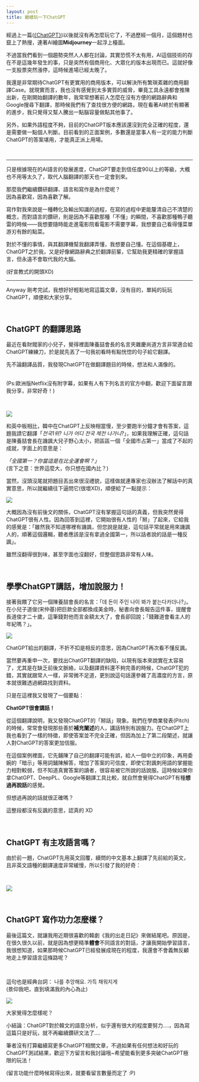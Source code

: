```yaml
---
layout: post
title: 繼續玩一下ChatGPT
---
```


經過上一篇([《ChatGPT》](https://chat.openai.com/auth/login))以後就沒有再怎麼玩它了，不過歷經一個月，這個題材也竄上了熱搜，連著AI繪圖**Midjourney**一起浮上檯面。

不過當我們看到一個趨勢突然人人都在討論，其實恐慌不太有用，AI這個技術的存在不是這幾年發生的事，只是突然有個商用化、大眾化的版本出現而已。這就好像一支股票突然漲停，這時候進場已經太晚了。

我還是非常期待ChatGPT有更實用的商用版本，可以解決所有繁瑣紊雜的商用翻譯Case。就現實而言，我也沒有感覺到太多實質的威脅，畢竟工具永遠都會推陳出新，在剛開始翻譯的數年，我常常想著前人怎麼在沒有方便的網路辭典和Google搜尋下翻譯，那時候我們有了查找很方便的網路，現在看著AI終於有顯著的進步，我只覺得又幫人騰出一點腦容量做點其他事了。

另外，如果外語程度不夠，目前的ChatGPT版本應該還沒到完全正確的程度，還是需要做一點個人判斷。目前看到的正面案例，多數還是當事人有一定的能力判斷ChatGPT的答案堪用，才能真正派上用場。

<br/>

---

只是根據現在的AI語言的發展進度，ChatGPT要走到信任度90以上的等級，大概也不用等太久了，取代人腦翻譯的那天也一定會到來。


那麼我們繼續鑽研翻譯、語言和寫作是為什麼呢？<br/>
因為喜歡寫，因為喜歡了解。


寫作對我來說是一種轉化及輸出知識的過程，在寫的過程中更能釐清自己不清楚的概念，而對語言的鑽研，則是因為不喜歡那種「不懂」的瞬間，不喜歡那種鴨子聽雷的時候——我想要隨時能走進電影院看電影不需要字幕，我想要自己看得懂菜單游刃有餘的點菜。

對於不懂的事情，與其翻譯機幫我翻譯弄懂，我想要自己懂。在這個基礎上，ChatGPT之於我，又是好像網路辭典之於翻譯前輩，它幫助我更精確的掌握語言，但永遠不會取代我的大腦。


(好宣教式的開頭XD)

---

Anyway 剛考完試，我想好好輕鬆地寫這篇文章，沒有目的，單純的玩玩ChatGPT，順便和大家分享。

<br/>

## ChatGPT 的翻譯思路

最近在看財閥家的小兒子，覺得裡面陳養喆會長的名言夾雜慶尚道方言非常適合給ChatGPT練練刀，於是就先丟了一句我初看時有點恍惚的句子給它翻譯。


先不論翻譯品質，我發現ChatGPT在做翻譯題目的時候，想法和人滿像的。

<br/> (Ps:歐洲版Netflix沒有附字幕，如果有人有下列名言的官方中翻，歡迎下面留言跟我分享，非常好奇！)

<br/>

![](/assets/img/ChatGPT/cpt1.jpg)<br/>


和英中板相比，韓中在ChatGPT上反映相當慢，至少要跑半分鐘才會有答案，這題我請它翻譯「*전국1위? 니가 어디 전국 체전 나가니?*」，如果我理解正確，這句話是陳養喆會長在譏諷大兒子野心太小，把區區一個「全國市占第一」當成了不起的成就，字面上的意思是：

*「全國第一？你當這是在比全運會啊？」*
<br/>
(言下之意：世界這麼大，你只想在國內比？)


當然，沒頭沒尾就把題目丟出來很沒禮貌，這樣做就連專家也沒辦法了解話中的真實意思，所以就繼續往下逼問它(很壞XD)，順便給了一點提示：

![](/assets/img/ChatGPT/cpt2.jpg)<br/>

大概因為沒有前後文的關係，ChatGPT沒有掌握這句話的真義，但我突然覺得ChatGPT很有人性。因為回答到這裡，它開始很有人性的「掰」了起來，它給我的感覺是：「雖然我不知道哪裡有譏諷，但您說是就是，這句話平常就是用來譏諷人的，順著這個邏輯，聽者應該是沒有拿過全國第一，所以話者說的話是一種反諷」。

雖然沒翻得很到味，甚至字面也沒翻好，但整個思路非常有人味。

<br/>

## 學學ChatGPT講話，增加說服力！

接著我餵了它另一個陳養喆會長的名言：「데 돈이 주인 나이 봐가 붙는다카더나?」。在小兒子道俊(宋仲基)把巨款全部都換成美金時，秘書向會長報告這件事，提醒會長道俊才二十歲，這筆錢對他而言金額太大了，會長卻回說；「錢難道會看主人的年紀嗎？」。


![](/assets/img/ChatGPT/cpt3.jpg)<br/>

ChatGPT給出的翻譯，不折不扣是相反的意思，因為ChatGPT再次看不懂反諷。
<br/>

當然要再重申一次，要找出ChatGPT翻譯的缺陷，以現有版本來說實在太容易了，尤其是在缺乏前後文脈絡，以及翻譯資料還不夠完善的時候，ChatGPT犯的錯，其實就跟常人一樣，非常微不足道，更別說這句話還參雜了高濃度的方言，原本就很難透過網路找到資料。


只是在這裡我又發現了一個要點：

**ChatGPT很會講話！**

從這個翻譯說明，我又發現ChatGPT的「掰話」現象。我們在學商業發表(Pitch)的時候，常常會發現那些善於**補充闡述**的人，講話特別有說服力。在ChatGPT上我也看到了一樣的特徵，即使答案並不完全正確，但因為加上了第二段闡述，就讓人對ChatGPT的答案更加信服。

在這個案例裡面，它先鋪陳了自己的翻譯可能有誤，給人一個中立的印象，再用委婉的「暗示」等用詞鋪陳解答，增加了答案的可信度，即使它對諷刺用語的掌握能力相對較弱，但不知道真實答案的讀者，很容易被它所說的話說服。這時候如果你拿ChatGPT、DeepPL、Google等翻譯工具比較，就自然會覺得ChatGPT有種**想過再說話**的感覺。

但想過再說的話就很正確嗎？


這整段都沒有反諷的意思，認真的 XD

<br/>

## ChatGPT 有主攻語言嗎？

由於前一題，ChatGPT先用英文回覆，續問的中文基本上翻譯了先前給的英文，且非英文語種的翻譯速度非常緩慢，所以引發了我的好奇：

<br/>

![](/assets/img/ChatGPT/Chat4.jpg)<br/>


<br/>

## ChatGPT 寫作功力怎麼樣？

最後這篇文，就讓我用近期很喜歡的韓劇《我的出走日記》來做結尾吧。原因是，在很久很久以前，就是因為想更精準**體會**不同語言的對話，才讓我開始學習語言，我很想知道，如果那時候ChatGPT已經發展成現在的程度，我還會不會義無反顧地走上學習語言這條路呢？

<br/>

這句也是經典台詞： 나를 추앙해요. 가득 채워지게 <br/>
(景仰我吧，直到填滿我的內心為止)


![](/assets/img/ChatGPT/chat5.jpg)<br/>


大家覺得怎麼樣呢？

小結論：ChatGPT對於韓文的語意分析，似乎還有很大的程度要努力....，因為寫這篇只是好玩，就不再繼續鑽研文法了....





筆者沒有打算繼續寫更多ChatGPT相關文章，不過如果有任何想法和好玩的ChatGPT測試結果，歡迎下方留言和我討論哦~希望能看到更多突破ChatGPT極限的玩法！


(留言功能什麼時候寫得出來，就要看留言數量而定了 :P)






